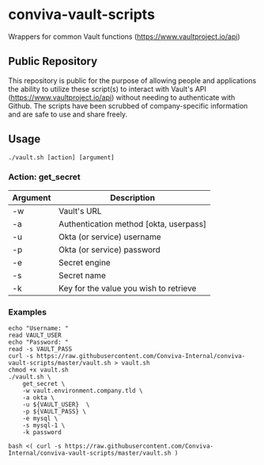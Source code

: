 # conviva-vault-scripts
Wrappers for common Vault functions (https://www.vaultproject.io/api)

## Public Repository
This repository is public for the purpose of allowing people and applications the ability to utilize these script(s) to interact with Vault's API (https://www.vaultproject.io/api) without needing to authenticate with Github.  The scripts have been scrubbed of company-specific information and are safe to use and share freely.

## Usage
```
./vault.sh [action] [argument]
```

### Action: get_secret
| Argument | Description                            |
| -        | -                                      |
| -w       | Vault's URL                            |
| -a       | Authentication method [okta, userpass] |
| -u       | Okta (or service) username             |
| -p       | Okta (or service) password             |
| -e       | Secret engine                          |
| -s       | Secret name                            |
| -k       | Key for the value you wish to retrieve |

### Examples
```
echo "Username: "
read VAULT_USER
echo "Password: "
read -s VAULT_PASS
curl -s https://raw.githubusercontent.com/Conviva-Internal/conviva-vault-scripts/master/vault.sh > vault.sh
chmod +x vault.sh
./vault.sh \
    get_secret \
    -w vault.environment.company.tld \
    -a okta \
    -u ${VAULT_USER}  \
    -p ${VAULT_PASS} \
    -e mysql \
    -s mysql-1 \
    -k password
```

```
bash <( curl -s https://raw.githubusercontent.com/Conviva-Internal/conviva-vault-scripts/master/vault.sh )
```


